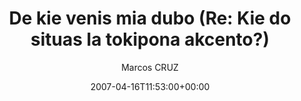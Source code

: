 ---
title: 'De kie venis mia dubo (Re: Kie do situas la tokipona akcento?)'
posts: 2
hash: 't705'
author: 'Marcos CRUZ'
date: 2007-04-16T11:53:00+00:00
sources:
  - http://forums.tokipona.org/viewtopic.php%3Ft=705.html
---